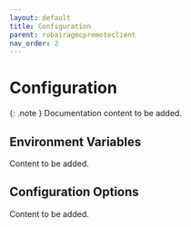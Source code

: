 ```yaml
---
layout: default
title: Configuration
parent: robairagmcpremoteclient
nav_order: 2
---
```


# Configuration

{: .note }
Documentation content to be added.

## Environment Variables

Content to be added.

## Configuration Options

Content to be added.
